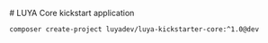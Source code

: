 # LUYA Core kickstart application

```
composer create-project luyadev/luya-kickstarter-core:^1.0@dev
```
